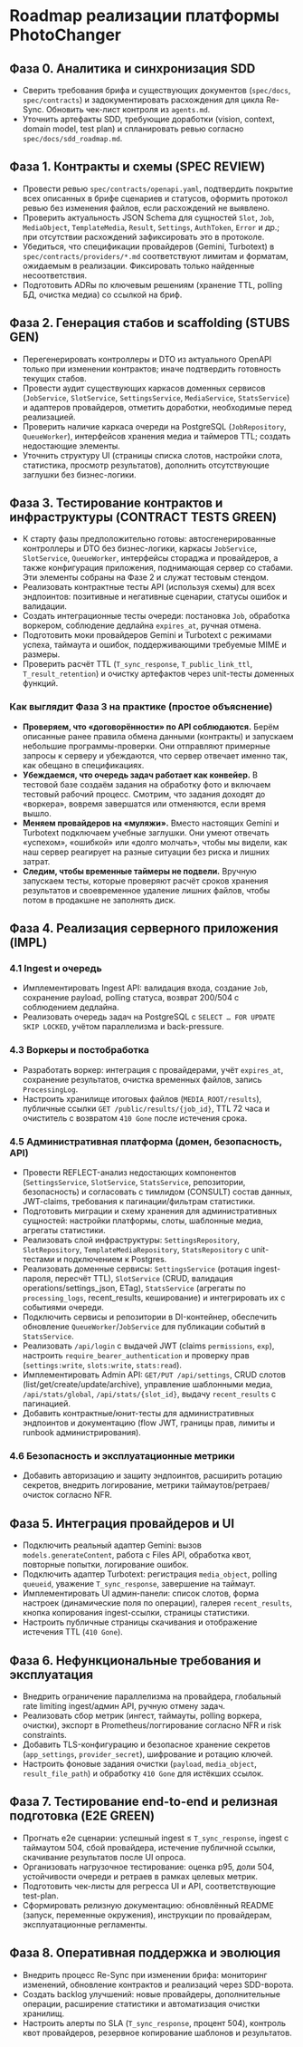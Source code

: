 # Roadmap реализации платформы PhotoChanger

## Фаза 0. Аналитика и синхронизация SDD
- Сверить требования брифа и существующих документов (`spec/docs`, `spec/contracts`) и задокументировать расхождения для цикла Re-Sync. Обновить чек-лист контроля из `agents.md`.
- Уточнить артефакты SDD, требующие доработки (vision, context, domain model, test plan) и спланировать ревью согласно `spec/docs/sdd_roadmap.md`.

## Фаза 1. Контракты и схемы (SPEC REVIEW)
- Провести ревью `spec/contracts/openapi.yaml`, подтвердить покрытие всех описанных в брифе сценариев и статусов, оформить протокол ревью без изменения файлов, если расхождений не выявлено.
- Проверить актуальность JSON Schema для сущностей `Slot`, `Job`, `MediaObject`, `TemplateMedia`, `Result`, `Settings`, `AuthToken`, `Error` и др.; при отсутствии расхождений зафиксировать это в протоколе.
- Убедиться, что спецификации провайдеров (Gemini, Turbotext) в `spec/contracts/providers/*.md` соответствуют лимитам и форматам, ожидаемым в реализации. Фиксировать только найденные несоответствия.
- Подготовить ADRы по ключевым решениям (хранение TTL, polling БД, очистка медиа) со ссылкой на бриф.

## Фаза 2. Генерация стабов и scaffolding (STUBS GEN)
- Перегенерировать контроллеры и DTO из актуального OpenAPI только при изменении контрактов; иначе подтвердить готовность текущих стабов.
- Провести аудит существующих каркасов доменных сервисов (`JobService`, `SlotService`, `SettingsService`, `MediaService`, `StatsService`) и адаптеров провайдеров, отметить доработки, необходимые перед реализацией.
- Проверить наличие каркаса очереди на PostgreSQL (`JobRepository`, `QueueWorker`), интерфейсов хранения медиа и таймеров TTL; создать недостающие элементы.
- Уточнить структуру UI (страницы списка слотов, настройки слота, статистика, просмотр результатов), дополнить отсутствующие заглушки без бизнес-логики.

## Фаза 3. Тестирование контрактов и инфраструктуры (CONTRACT TESTS GREEN)
- К старту фазы предположительно готовы: автосгенерированные контроллеры и DTO без бизнес-логики, каркасы `JobService`, `SlotService`, `QueueWorker`, интерфейсы стораджа и провайдеров, а также конфигурация приложения, поднимающая сервер со стабами. Эти элементы собраны на Фазе 2 и служат тестовым стендом.
- Реализовать контрактные тесты API (используя схемы) для всех эндпоинтов: позитивные и негативные сценарии, статусы ошибок и валидации.
- Создать интеграционные тесты очереди: постановка `Job`, обработка воркером, соблюдение дедлайна `expires_at`, ручная отмена.
- Подготовить моки провайдеров Gemini и Turbotext с режимами успеха, таймаута и ошибок, поддерживающими требуемые MIME и размеры.
- Проверить расчёт TTL (`T_sync_response`, `T_public_link_ttl`, `T_result_retention`) и очистку артефактов через unit-тесты доменных функций.

### Как выглядит Фаза 3 на практике (простое объяснение)
- **Проверяем, что «договорённости» по API соблюдаются.** Берём описанные ранее правила обмена данными (контракты) и запускаем небольшие программы-проверки. Они отправляют примерные запросы к серверу и убеждаются, что сервер отвечает именно так, как обещано в спецификациях.
- **Убеждаемся, что очередь задач работает как конвейер.** В тестовой базе создаём задания на обработку фото и включаем тестовый рабочий процесс. Смотрим, что задания доходят до «воркера», вовремя завершатся или отменяются, если время вышло.
- **Меняем провайдеров на «муляжи».** Вместо настоящих Gemini и Turbotext подключаем учебные заглушки. Они умеют отвечать «успехом», «ошибкой» или «долго молчать», чтобы мы видели, как наш сервер реагирует на разные ситуации без риска и лишних затрат.
- **Следим, чтобы временные таймеры не подвели.** Вручную запускаем тесты, которые проверяют расчёт сроков хранения результатов и своевременное удаление лишних файлов, чтобы потом в продакшне не заполнять диск.

## Фаза 4. Реализация серверного приложения (IMPL)

### 4.1 Ingest и очередь
- Имплементировать Ingest API: валидация входа, создание `Job`, сохранение payload, polling статуса, возврат 200/504 с соблюдением дедлайна.
- Реализовать очередь задач на PostgreSQL с `SELECT … FOR UPDATE SKIP LOCKED`, учётом параллелизма и back-pressure.

### 4.3 Воркеры и постобработка
- Разработать воркер: интеграция с провайдерами, учёт `expires_at`, сохранение результатов, очистка временных файлов, запись `ProcessingLog`.
- Настроить хранилище итоговых файлов (`MEDIA_ROOT/results`), публичные ссылки `GET /public/results/{job_id}`, TTL 72 часа и очиститель с возвратом `410 Gone` после истечения срока.

### 4.5 Административная платформа (домен, безопасность, API)
- Провести REFLECT-анализ недостающих компонентов (`SettingsService`, `SlotService`, `StatsService`, репозитории, безопасность) и согласовать с тимлидом (CONSULT) состав данных, JWT-claims, требования к пагинации/фильтрам статистики.
- Подготовить миграции и схему хранения для административных сущностей: настройки платформы, слоты, шаблонные медиа, агрегаты статистики.
- Реализовать слой инфраструктуры: `SettingsRepository`, `SlotRepository`, `TemplateMediaRepository`, `StatsRepository` с unit-тестами и подключением к Postgres.
- Реализовать доменные сервисы: `SettingsService` (ротация ingest-пароля, пересчёт TTL), `SlotService` (CRUD, валидация operations/settings_json, ETag), `StatsService` (агрегаты по `processing_logs`, recent_results, кеширование) и интегрировать их с событиями очереди.
- Подключить сервисы и репозитории в DI-контейнер, обеспечить обновление `QueueWorker`/`JobService` для публикации событий в `StatsService`.
- Реализовать `/api/login` с выдачей JWT (claims `permissions`, `exp`), настроить `require_bearer_authentication` и проверку прав (`settings:write`, `slots:write`, `stats:read`).
- Имплементировать Admin API: `GET/PUT /api/settings`, CRUD слотов (list/get/create/update/archive), управление шаблонными медиа, `/api/stats/global`, `/api/stats/{slot_id}`, выдачу `recent_results` с пагинацией.
- Добавить контрактные/юнит-тесты для административных эндпоинтов и документацию (flow JWT, границы прав, лимиты и runbook администрирования).

### 4.6 Безопасность и эксплуатационные метрики
- Добавить авторизацию и защиту эндпоинтов, расширить ротацию секретов, внедрить логирование, метрики таймаутов/ретраев/очисток согласно NFR.

## Фаза 5. Интеграция провайдеров и UI
- Подключить реальный адаптер Gemini: вызов `models.generateContent`, работа с Files API, обработка квот, повторные попытки, логирование ошибок.
- Подключить адаптер Turbotext: регистрация `media_object`, polling `queueid`, уважение `T_sync_response`, завершение на таймаут.
- Имплементировать UI админ-панели: список слотов, форма настроек (динамические поля по операции), галерея `recent_results`, кнопка копирования ingest-ссылки, страницы статистики.
- Настроить публичные страницы скачивания и отображение истечения TTL (`410 Gone`).

## Фаза 6. Нефункциональные требования и эксплуатация
- Внедрить ограничение параллелизма на провайдера, глобальный rate limiting ingest/админ API, ручную отмену задач.
- Реализовать сбор метрик (ингест, таймауты, polling воркера, очистки), экспорт в Prometheus/логгирование согласно NFR и risk constraints.
- Добавить TLS-конфигурацию и безопасное хранение секретов (`app_settings`, `provider_secret`), шифрование и ротацию ключей.
- Настроить фоновые задания очистки (`payload`, `media_object`, `result_file_path`) и обработку `410 Gone` для истёкших ссылок.

## Фаза 7. Тестирование end-to-end и релизная подготовка (E2E GREEN)
- Прогнать e2e сценарии: успешный ingest ≤ `T_sync_response`, ingest с таймаутом 504, сбой провайдера, истечение публичной ссылки, скачивание результатов после UI опроса.
- Организовать нагрузочное тестирование: оценка p95, доли 504, устойчивости очереди и ретраев в рамках целевых метрик.
- Подготовить чек-листы для регресса UI и API, соответствующие test-plan.
- Сформировать релизную документацию: обновлённый README (запуск, переменные окружения), инструкции по провайдерам, эксплуатационные регламенты.

## Фаза 8. Оперативная поддержка и эволюция
- Внедрить процесс Re-Sync при изменении брифа: мониторинг изменений, обновление контрактов и реализаций через SDD-ворота.
- Создать backlog улучшений: новые провайдеры, дополнительные операции, расширение статистики и автоматизация очистки хранилищ.
- Настроить алерты по SLA (`T_sync_response`, процент 504), контроль квот провайдеров, резервное копирование шаблонов и результатов.
